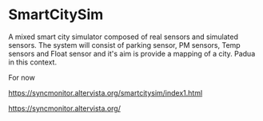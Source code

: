 # SmartCitySim
A mixed smart city simulator composed of real sensors and simulated sensors. The system will consist of parking sensor, PM sensors,
Temp sensors and Float sensor and it's aim is provide a mapping of a city. Padua in this context. 

For now  

https://syncmonitor.altervista.org/smartcitysim/index1.html  

https://syncmonitor.altervista.org/
